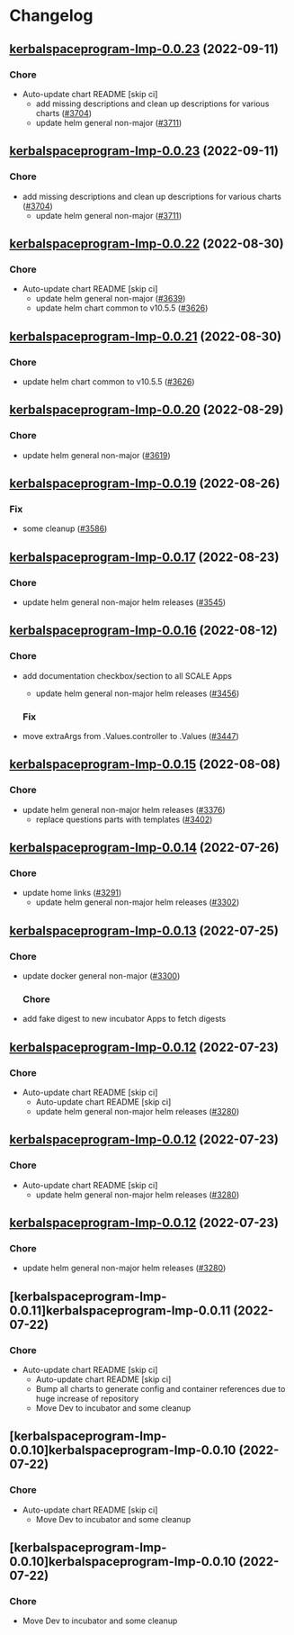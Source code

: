 # Changelog



## [kerbalspaceprogram-lmp-0.0.23](https://github.com/truecharts/charts/compare/kerbalspaceprogram-lmp-0.0.22...kerbalspaceprogram-lmp-0.0.23) (2022-09-11)

### Chore

- Auto-update chart README [skip ci]
  - add missing descriptions and clean up descriptions for various charts ([#3704](https://github.com/truecharts/charts/issues/3704))
  - update helm general non-major ([#3711](https://github.com/truecharts/charts/issues/3711))




## [kerbalspaceprogram-lmp-0.0.23](https://github.com/truecharts/charts/compare/kerbalspaceprogram-lmp-0.0.22...kerbalspaceprogram-lmp-0.0.23) (2022-09-11)

### Chore

- add missing descriptions and clean up descriptions for various charts ([#3704](https://github.com/truecharts/charts/issues/3704))
  - update helm general non-major ([#3711](https://github.com/truecharts/charts/issues/3711))




## [kerbalspaceprogram-lmp-0.0.22](https://github.com/truecharts/charts/compare/kerbalspaceprogram-lmp-0.0.20...kerbalspaceprogram-lmp-0.0.22) (2022-08-30)

### Chore

- Auto-update chart README [skip ci]
  - update helm general non-major ([#3639](https://github.com/truecharts/charts/issues/3639))
  - update helm chart common to v10.5.5 ([#3626](https://github.com/truecharts/charts/issues/3626))




## [kerbalspaceprogram-lmp-0.0.21](https://github.com/truecharts/charts/compare/kerbalspaceprogram-lmp-0.0.20...kerbalspaceprogram-lmp-0.0.21) (2022-08-30)

### Chore

- update helm chart common to v10.5.5 ([#3626](https://github.com/truecharts/charts/issues/3626))




## [kerbalspaceprogram-lmp-0.0.20](https://github.com/truecharts/charts/compare/kerbalspaceprogram-lmp-0.0.19...kerbalspaceprogram-lmp-0.0.20) (2022-08-29)

### Chore

- update helm general non-major ([#3619](https://github.com/truecharts/charts/issues/3619))




## [kerbalspaceprogram-lmp-0.0.19](https://github.com/truecharts/charts/compare/kerbalspaceprogram-lmp-0.0.17...kerbalspaceprogram-lmp-0.0.19) (2022-08-26)

### Fix

- some cleanup ([#3586](https://github.com/truecharts/charts/issues/3586))




## [kerbalspaceprogram-lmp-0.0.17](https://github.com/truecharts/charts/compare/kerbalspaceprogram-lmp-0.0.16...kerbalspaceprogram-lmp-0.0.17) (2022-08-23)

### Chore

- update helm general non-major helm releases ([#3545](https://github.com/truecharts/charts/issues/3545))




## [kerbalspaceprogram-lmp-0.0.16](https://github.com/truecharts/charts/compare/kerbalspaceprogram-lmp-0.0.15...kerbalspaceprogram-lmp-0.0.16) (2022-08-12)

### Chore

- add documentation checkbox/section to all SCALE Apps
  - update helm general non-major helm releases ([#3456](https://github.com/truecharts/charts/issues/3456))

  ### Fix

- move extraArgs from .Values.controller to .Values ([#3447](https://github.com/truecharts/charts/issues/3447))




## [kerbalspaceprogram-lmp-0.0.15](https://github.com/truecharts/charts/compare/kerbalspaceprogram-lmp-0.0.14...kerbalspaceprogram-lmp-0.0.15) (2022-08-08)

### Chore

- update helm general non-major helm releases ([#3376](https://github.com/truecharts/charts/issues/3376))
  - replace questions parts with templates ([#3402](https://github.com/truecharts/charts/issues/3402))




## [kerbalspaceprogram-lmp-0.0.14](https://github.com/truecharts/apps/compare/kerbalspaceprogram-lmp-0.0.13...kerbalspaceprogram-lmp-0.0.14) (2022-07-26)

### Chore

- update home links ([#3291](https://github.com/truecharts/apps/issues/3291))
  - update helm general non-major helm releases ([#3302](https://github.com/truecharts/apps/issues/3302))




## [kerbalspaceprogram-lmp-0.0.13](https://github.com/truecharts/apps/compare/kerbalspaceprogram-lmp-0.0.12...kerbalspaceprogram-lmp-0.0.13) (2022-07-25)

### Chore

- update docker general non-major ([#3300](https://github.com/truecharts/apps/issues/3300))

  ### Chore

- add fake digest to new incubator Apps to fetch digests




## [kerbalspaceprogram-lmp-0.0.12](https://github.com/truecharts/apps/compare/kerbalspaceprogram-lmp-0.0.11...kerbalspaceprogram-lmp-0.0.12) (2022-07-23)

### Chore

- Auto-update chart README [skip ci]
  - Auto-update chart README [skip ci]
  - update helm general non-major helm releases ([#3280](https://github.com/truecharts/apps/issues/3280))




## [kerbalspaceprogram-lmp-0.0.12](https://github.com/truecharts/apps/compare/kerbalspaceprogram-lmp-0.0.11...kerbalspaceprogram-lmp-0.0.12) (2022-07-23)

### Chore

- Auto-update chart README [skip ci]
  - update helm general non-major helm releases ([#3280](https://github.com/truecharts/apps/issues/3280))




## [kerbalspaceprogram-lmp-0.0.12](https://github.com/truecharts/apps/compare/kerbalspaceprogram-lmp-0.0.11...kerbalspaceprogram-lmp-0.0.12) (2022-07-23)

### Chore

- update helm general non-major helm releases ([#3280](https://github.com/truecharts/apps/issues/3280))




## [kerbalspaceprogram-lmp-0.0.11]kerbalspaceprogram-lmp-0.0.11 (2022-07-22)

### Chore

- Auto-update chart README [skip ci]
  - Auto-update chart README [skip ci]
  - Bump all charts to generate config and container references due to huge increase of repository
  - Move Dev to incubator and some cleanup




## [kerbalspaceprogram-lmp-0.0.10]kerbalspaceprogram-lmp-0.0.10 (2022-07-22)

### Chore

- Auto-update chart README [skip ci]
  - Move Dev to incubator and some cleanup




## [kerbalspaceprogram-lmp-0.0.10]kerbalspaceprogram-lmp-0.0.10 (2022-07-22)

### Chore

- Move Dev to incubator and some cleanup
